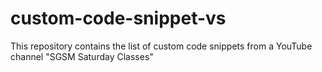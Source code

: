 # custom-code-snippet-vs
This repository contains the list of custom code snippets from a YouTube channel "SGSM Saturday Classes"
